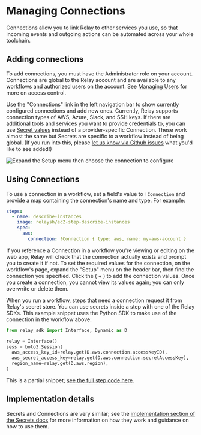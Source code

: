 # Managing Connections

Connections allow you to link Relay to other services you use, so that incoming events and outgoing actions can be automated across your whole toolchain.

## Adding connections

To add connections, you must have the Administrator role on your account. Connections are global to the Relay account and are available to any workflows and authorized users on the account. See [Managing Users](/docs/managing-users.md) for more on access control.

Use the "Connections" link in the left navigation bar to show currently configured connections and add new ones. Currently, Relay supports connection types of AWS, Azure, Slack, and SSH keys. If there are additional tools and services you want to provide credentials to, you can use [Secret values](/docs/using-workflows/adding-secrets.md) instead of a provider-specific Connection. These work almost the same but Secrets are specific to a workflow instead of being global. (If you run into this, please [let us know via Github issues](https://github.com/puppetlabs/relay/issues/new/choose) what you'd like to see added!)

![Expand the Setup menu then choose the connection to configure](/docs/images/adding-connections.gif)

## Using Connections

To use a connection in a workflow, set a field's value to `!Connection` and provide a map containing the connection's name and type. For example:

```yaml
steps:
  - name: describe-instances
    image: relaysh/ec2-step-describe-instances
    spec:
      aws:
        connection: !Connection { type: aws, name: my-aws-account }
```

If you reference a Connection in a workflow you're viewing or editing on the web app, Relay will check that the connection actually exists and prompt you to create it if not. To set the required values for the connection, on the workflow's page, expand the "Setup" menu on the header bar, then find the connection you specified. Click the ( + ) to add the connection values. Once you create a connection, you cannot view its values again; you can only overwrite or delete them.

When you run a workflow, steps that need a connection request it from Relay's secret store. You can use secrets inside a step with one of the Relay SDKs. This example snippet uses the Python SDK to make use of the connection in the workflow above:

```python
from relay_sdk import Interface, Dynamic as D

relay = Interface()
sess = boto3.Session(
  aws_access_key_id=relay.get(D.aws.connection.accessKeyID),
  aws_secret_access_key=relay.get(D.aws.connection.secretAccessKey),
  region_name=relay.get(D.aws.region),
)
```
This is a partial snippet; [see the full step code here](https://github.com/relay-integrations/relay-aws-ec2/tree/master/steps/aws-ec2-step-instances-describe).

## Implementation details

Secrets and Connections are very similar; see the [implementation section of the Secrets docs](/docs/using-workflows/adding-secrets.md) for more information on how they work and guidance on how to use them.